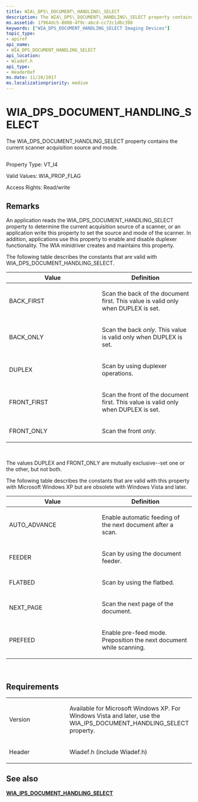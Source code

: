 ```yaml
---
title: WIA\_DPS\_DOCUMENT\_HANDLING\_SELECT
description: The WIA\_DPS\_DOCUMENT\_HANDLING\_SELECT property contains the current scanner acquisition source and mode.
ms.assetid: 17964dc5-8008-4f9c-abcd-cc72c1d6c398
keywords: ["WIA_DPS_DOCUMENT_HANDLING_SELECT Imaging Devices"]
topic_type:
- apiref
api_name:
- WIA_DPS_DOCUMENT_HANDLING_SELECT
api_location:
- Wiadef.h
api_type:
- HeaderDef
ms.date: 11/28/2017
ms.localizationpriority: medium
---
```


# WIA\_DPS\_DOCUMENT\_HANDLING\_SELECT


The WIA\_DPS\_DOCUMENT\_HANDLING\_SELECT property contains the current scanner acquisition source and mode.

## <span id="ddk_wia_dps_document_handling_select_si"></span><span id="DDK_WIA_DPS_DOCUMENT_HANDLING_SELECT_SI"></span>


Property Type: VT\_I4

Valid Values: WIA\_PROP\_FLAG

Access Rights: Read/write

Remarks
-------

An application reads the WIA\_DPS\_DOCUMENT\_HANDLING\_SELECT property to determine the current acquisition source of a scanner, or an application write this property to set the source and mode of the scanner. In addition, applications use this property to enable and disable duplexer functionality. The WIA minidriver creates and maintains this property.

The following table describes the constants that are valid with WIA\_DPS\_DOCUMENT\_HANDLING\_SELECT.

<table>
<colgroup>
<col width="50%" />
<col width="50%" />
</colgroup>
<thead>
<tr class="header">
<th>Value</th>
<th>Definition</th>
</tr>
</thead>
<tbody>
<tr class="odd">
<td><p>BACK_FIRST</p></td>
<td><p>Scan the back of the document first. This value is valid only when DUPLEX is set.</p></td>
</tr>
<tr class="even">
<td><p>BACK_ONLY</p></td>
<td><p>Scan the back <em>only</em>. This value is valid only when DUPLEX is set.</p></td>
</tr>
<tr class="odd">
<td><p>DUPLEX</p></td>
<td><p>Scan by using duplexer operations.</p></td>
</tr>
<tr class="even">
<td><p>FRONT_FIRST</p></td>
<td><p>Scan the front of the document first. This value is valid only when DUPLEX is set.</p></td>
</tr>
<tr class="odd">
<td><p>FRONT_ONLY</p></td>
<td><p>Scan the front <em>only</em>.</p></td>
</tr>
</tbody>
</table>

 

The values DUPLEX and FRONT\_ONLY are mutually exclusive--set one or the other, but not both.

The following table describes the constants that are valid with this property with Microsoft Windows XP but are obsolete with Windows Vista and later.

<table>
<colgroup>
<col width="50%" />
<col width="50%" />
</colgroup>
<thead>
<tr class="header">
<th>Value</th>
<th>Definition</th>
</tr>
</thead>
<tbody>
<tr class="odd">
<td><p>AUTO_ADVANCE</p></td>
<td><p>Enable automatic feeding of the next document after a scan.</p></td>
</tr>
<tr class="even">
<td><p>FEEDER</p></td>
<td><p>Scan by using the document feeder.</p></td>
</tr>
<tr class="odd">
<td><p>FLATBED</p></td>
<td><p>Scan by using the flatbed.</p></td>
</tr>
<tr class="even">
<td><p>NEXT_PAGE</p></td>
<td><p>Scan the next page of the document.</p></td>
</tr>
<tr class="odd">
<td><p>PREFEED</p></td>
<td><p>Enable pre-feed mode. Preposition the next document while scanning.</p></td>
</tr>
</tbody>
</table>

 

Requirements
------------

<table>
<colgroup>
<col width="50%" />
<col width="50%" />
</colgroup>
<tbody>
<tr class="odd">
<td><p>Version</p></td>
<td><p>Available for Microsoft Windows XP. For Windows Vista and later, use the WIA_IPS_DOCUMENT_HANDLING_SELECT property.</p></td>
</tr>
<tr class="even">
<td><p>Header</p></td>
<td>Wiadef.h (include Wiadef.h)</td>
</tr>
</tbody>
</table>

## See also


[**WIA\_IPS\_DOCUMENT\_HANDLING\_SELECT**](wia-ips-document-handling-select.md)

 

 






